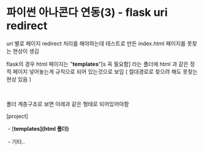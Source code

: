 # 파이썬 아나콘다 연동(3) - flask uri redirect

<p>uri 별로 페이지 redirect 처리를 해야하는데 테스트로 만든 index.html 페이지를 못찾는 현상이 생김&nbsp;</p>
<p>flask의 경우 html 페이지는 "<b>templates</b>"[s 꼭 필요함] 라는 폴더에 html 과 같은 정적 페이지 넣어놓는게 규칙으로 되어 있는것으로 보임 ( 절대경로로 찾으려 해도 못찾는 현상 있음 )&nbsp;</p>
<p>&nbsp;</p>
<p>폴더 계층구조로 보면 아래과 같은 형태로 되어있어야함&nbsp;</p>
<p>[project]&nbsp;</p>
<p>&nbsp;- [<b>templates](html 폴더)&nbsp;</b></p>
<p>&nbsp;- 기타..&nbsp;</p>
